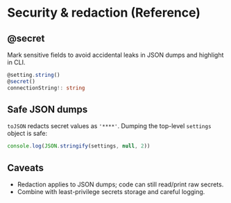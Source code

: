 # Security & redaction (Reference)

## @secret
Mark sensitive fields to avoid accidental leaks in JSON dumps and highlight in CLI.

```ts
@setting.string()
@secret()
connectionString!: string
```

## Safe JSON dumps
`toJSON` redacts secret values as `'****'`. Dumping the top-level `settings` object is safe:

```ts
console.log(JSON.stringify(settings, null, 2))
```

## Caveats
- Redaction applies to JSON dumps; code can still read/print raw secrets.
- Combine with least-privilege secrets storage and careful logging.
